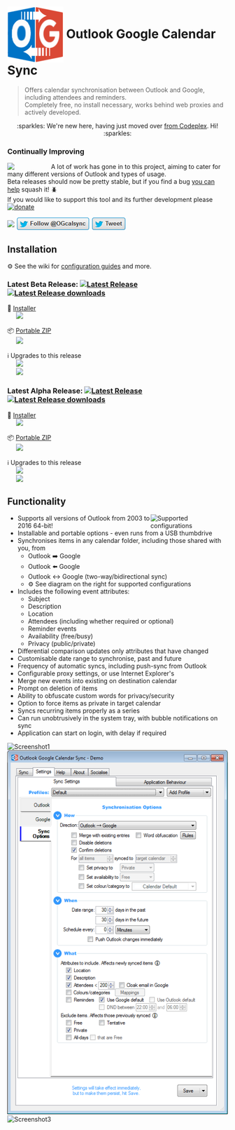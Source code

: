 # <img src="https://github.com/phw198/OutlookGoogleCalendarSync/raw/master/docs/images/ogcs128x128.png" valign="middle"> Outlook Google Calendar Sync

> Offers calendar synchronisation between Outlook and Google, including attendees and reminders.  
> Completely free, no install necessary, works behind web proxies and actively developed.

<p align="center">:sparkles: We're new here, having just moved over <a href="https://outlookgooglecalendarsync.codeplex.com" target="_blank">from Codeplex</a>. Hi! :sparkles:</p>

### Continually Improving
<img src="https://campbowiedistrict.com/wp-content/uploads/2016/08/page0-under-construction1.png" v
align="left" width="100px"/> 
A lot of work has gone in to this project, aiming to cater for many different versions of Outlook and types of usage.  
Beta releases should now be pretty stable, but if you find a bug [you can help](https://github.com/phw198/OutlookGoogleCalendarSync/wiki/Reporting-Problems) squash it! :beetle:  
If you would like to support this tool and its further development please [![donate](https://www.paypalobjects.com/en_GB/i/btn/btn_donate_SM.gif)](https://www.paypal.com/cgi-bin/webscr?cmd=_s-xclick&hosted_button_id=RT46CXQDSSYWJ&item_name=Outlook%20Google%20Calendar%20Sync%20donation.%20For%20splash%20screen%20hiding,%20enter%20your%20Gmail%20address%20in%20comment%20section)

<a href="https://plus.google.com/communities/114412828247015553563"><img src="https://github.com/phw198/OutlookGoogleCalendarSync/raw/master/docs/images/home_google_community.png" align="center"></a> <a href="http://www.twitter.com/OGcalsync"><img src="https://github.com/phw198/OutlookGoogleCalendarSync/raw/master/docs/images/home_twitter_follow.png" align="center"></a> <a href="https://twitter.com/intent/tweet?original_referer=https%3A%2F%2Fabout.twitter.com%2Fresources%2Fbuttons&text=I%20just%20found%20this%20amazing%20free%20tool%20to%20sync%20Outlook%20and%20Google%20calendars&tw_p=tweetbutton&url=http%3A%2F%2Fbit.ly%2FOGcalsync&via=OGcalsync"><img src="https://github.com/phw198/OutlookGoogleCalendarSync/raw/master/docs/images/home_tweet.png" align="center"></a>

## Installation
:gear: See the wiki for [configuration guides](https://github.com/phw198/OutlookGoogleCalendarSync/wiki) and more.
### Latest Beta Release: [![Latest Release](https://img.shields.io/badge/release-v2.6.0--alpha-blue.svg)](https://github.com/phw198/OutlookGoogleCalendarSync/releases/tag/v2.6.0-beta) [![Latest Release downloads](https://img.shields.io/github/downloads/phw198/outlookgooglecalendarsync/v2.6.0-beta/total.svg)](https://github.com/phw198/OutlookGoogleCalendarSync/releases/v2.6.0-beta)

:floppy_disk: [Installer](https://github.com/phw198/OutlookGoogleCalendarSync/releases/download/v2.6.0-beta/Setup.exe)  
 &nbsp;&nbsp;&nbsp;&nbsp;&nbsp;[![](https://img.shields.io/github/downloads/phw198/outlookgooglecalendarsync/v2.6.0-beta/Setup.exe.svg)](https://github.com/phw198/OutlookGoogleCalendarSync/releases/download/v2.6.0-beta/Setup.exe)
 
:package: [Portable ZIP](https://github.com/phw198/OutlookGoogleCalendarSync/releases/download/v2.6.0-beta/Portable_OGCS_v2.6.0.zip)  
 &nbsp;&nbsp;&nbsp;&nbsp;&nbsp;[![](https://img.shields.io/github/downloads/phw198/outlookgooglecalendarsync/v2.6.0-beta/Portable_OGCS_v2.6.0.zip.svg)](https://github.com/phw198/OutlookGoogleCalendarSync/releases/download/v2.6.0-beta/Portable_OGCS_v2.6.0.zip)

:information_source: Upgrades to this release  
 &nbsp;&nbsp;&nbsp;&nbsp;&nbsp;![](https://img.shields.io/github/downloads/phw198/outlookgooglecalendarsync/v2.6.0-beta/OutlookGoogleCalendarSync-2.6.0-beta-full.nupkg.svg)  
 &nbsp;&nbsp;&nbsp;&nbsp;&nbsp;![](https://img.shields.io/github/downloads/phw198/outlookgooglecalendarsync/v2.6.0-beta/OutlookGoogleCalendarSync-2.6.0-beta-delta.nupkg.svg)

### Latest Alpha Release: [![Latest Release](https://img.shields.io/github/release/phw198/OutlookGoogleCalendarSync/all.svg)](https://github.com/phw198/OutlookGoogleCalendarSync/releases/tag/v2.6.1-alpha) [![Latest Release downloads](https://img.shields.io/github/downloads/phw198/outlookgooglecalendarsync/v2.6.1-alpha/total.svg)](https://github.com/phw198/OutlookGoogleCalendarSync/releases/v2.6.1-alpha)

:floppy_disk: [Installer](https://github.com/phw198/OutlookGoogleCalendarSync/releases/download/v2.6.1-alpha/Setup.exe)  
 &nbsp;&nbsp;&nbsp;&nbsp;&nbsp;[![](https://img.shields.io/github/downloads/phw198/outlookgooglecalendarsync/v2.6.1-alpha/Setup.exe.svg)](https://github.com/phw198/OutlookGoogleCalendarSync/releases/download/v2.6.1-alpha/Setup.exe)
 
:package: [Portable ZIP](https://github.com/phw198/OutlookGoogleCalendarSync/releases/download/v2.6.1-alpha/Portable_OGCS_v2.6.1.zip)  
 &nbsp;&nbsp;&nbsp;&nbsp;&nbsp;[![](https://img.shields.io/github/downloads/phw198/outlookgooglecalendarsync/v2.6.1-alpha/Portable_OGCS_v2.6.1.zip.svg)](https://github.com/phw198/OutlookGoogleCalendarSync/releases/download/v2.6.1-alpha/Portable_OGCS_v2.6.1.zip)

:information_source: Upgrades to this release  
 &nbsp;&nbsp;&nbsp;&nbsp;&nbsp;![](https://img.shields.io/github/downloads/phw198/outlookgooglecalendarsync/v2.6.1-alpha/OutlookGoogleCalendarSync-2.6.1-alpha-full.nupkg.svg)  
 &nbsp;&nbsp;&nbsp;&nbsp;&nbsp;![](https://img.shields.io/github/downloads/phw198/outlookgooglecalendarsync/v2.6.1-alpha/OutlookGoogleCalendarSync-2.6.1-alpha-delta.nupkg.svg)

## Functionality
<img align="right" width="35%" src="https://github.com/phw198/OutlookGoogleCalendarSync/raw/master/docs/images/supported_sync_configs.png" alt="Supported configurations"/>

- Supports all versions of Outlook from 2003 to 2016 64-bit!
- Installable and portable options - even runs from a USB thumbdrive
- Synchronises items in any calendar folder, including those shared with you, from
   - Outlook :arrow_right: Google
   - Outlook :arrow_left: Google
   - Outlook :left_right_arrow: Google (two-way/bidirectional sync)
   - :gear: See diagram on the right for supported configurations
- Includes the following event attributes:
   - Subject
   - Description
   - Location
   - Attendees (including whether required or optional)
   - Reminder events
   - Availability (free/busy)
   - Privacy (public/private)
- Differential comparison updates only attributes that have changed
- Customisable date range to synchronise, past and future
- Frequency of automatic syncs, including push-sync from Outlook
- Configurable proxy settings, or use Internet Explorer's
- Merge new events into existing on destination calendar
- Prompt on deletion of items
- Ability to obfuscate custom words for privacy/security
- Option to force items as private in target calendar
- Syncs recurring items properly as a series
- Can run unobtrusively in the system tray, with bubble notifications on sync
- Application can start on login, with delay if required

![Screenshot1](https://github.com/phw198/OutlookGoogleCalendarSync/raw/master/docs/images/home_screen1.png)
![Screenshot2](https://github.com/phw198/OutlookGoogleCalendarSync/raw/master/docs/images/home_screen2.png)
![Screenshot3](https://github.com/phw198/OutlookGoogleCalendarSync/raw/master/docs/images/home_screen3.png)
